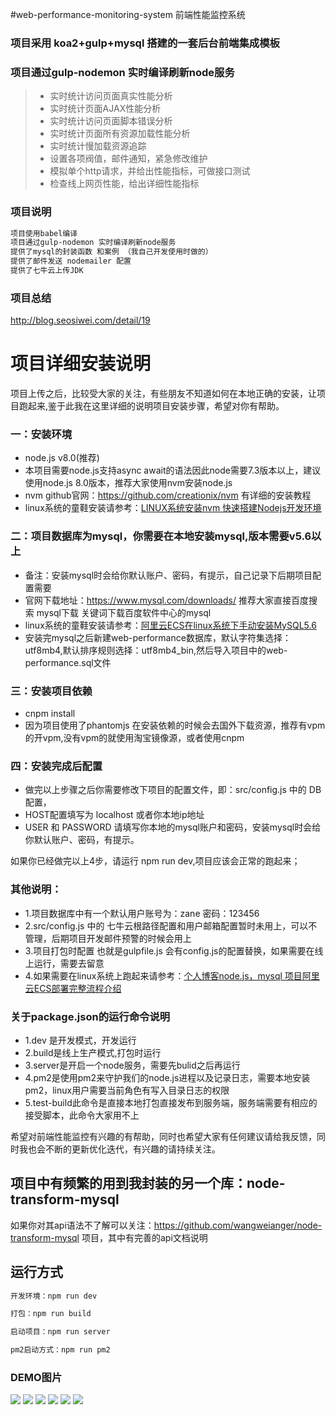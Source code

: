 #web-performance-monitoring-system 前端性能监控系统


### 项目采用 koa2+gulp+mysql 搭建的一套后台前端集成模板
### 项目通过gulp-nodemon 实时编译刷新node服务

>  * 实时统计访问页面真实性能分析
>  * 实时统计页面AJAX性能分析
>  * 实时统计访问页面脚本错误分析
>  * 实时统计页面所有资源加载性能分析
>  * 实时统计慢加载资源追踪
>  * 设置各项阀值，邮件通知，紧急修改维护
>  * 模拟单个http请求，并给出性能指标，可做接口测试
>  * 检查线上网页性能，给出详细性能指标

### 项目说明
```html
项目使用babel编译
项目通过gulp-nodemon 实时编译刷新node服务
提供了mysql的封装函数 和案例 （我自己开发使用时做的）
提供了邮件发送 nodemailer 配置
提供了七牛云上传JDK

```

### 项目总结
http://blog.seosiwei.com/detail/19

# 项目详细安装说明

项目上传之后，比较受大家的关注，有些朋友不知道如何在本地正确的安装，让项目跑起来,鉴于此我在这里详细的说明项目安装步骤，希望对你有帮助。
### 一：安装环境
* node.js v8.0(推荐)
* 本项目需要node.js支持async await的语法因此node需要7.3版本以上，建议使用node.js 8.0版本，推荐大家使用nvm安装node.js
* nvm github官网：https://github.com/creationix/nvm    有详细的安装教程
* linux系统的童鞋安装请参考：[LINUX系统安装nvm 快速搭建Nodejs开发环境](http://blog.seosiwei.com/detail/3)

### 二：项目数据库为mysql，你需要在本地安装mysql,版本需要v5.6以上
* 备注：安装mysql时会给你默认账户、密码，有提示，自己记录下后期项目配置需要
* 官网下载地址：https://www.mysql.com/downloads/   推荐大家直接百度搜索 mysql下载 关键词下载百度软件中心的mysql
* linux系统的童鞋安装请参考：[阿里云ECS在linux系统下手动安装MySQL5.6](http://blog.seosiwei.com/detail/1)
* 安装完mysql之后新建web-performance数据库，默认字符集选择：utf8mb4,默认排序规则选择：utf8mb4_bin,然后导入项目中的web-performance.sql文件

### 三：安装项目依赖
* cnpm install 
* 因为项目使用了phantomjs 在安装依赖的时候会去国外下载资源，推荐有vpm的开vpm,没有vpm的就使用淘宝镜像源，或者使用cnpm

### 四：安装完成后配置
* 做完以上步骤之后你需要修改下项目的配置文件，即：src/config.js 中的 DB 配置，
* HOST配置填写为 localhost 或者你本地ip地址
* USER 和 PASSWORD 请填写你本地的mysql账户和密码，安装mysql时会给你默认账户、密码，有提示。

如果你已经做完以上4步，请运行 npm run dev,项目应该会正常的跑起来；

### 其他说明：
* 1.项目数据库中有一个默认用户账号为：zane 密码：123456
* 2.src/config.js 中的 七牛云根路径配置和用户邮箱配置暂时未用上，可以不管理，后期项目开发邮件预警的时候会用上
* 3.项目打包时配置 也就是gulpfile.js 会有config.js的配置替换，如果需要在线上运行，需要去留意
* 4.如果需要在linux系统上跑起来请参考：[个人博客node.js，mysql 项目阿里云ECS部署完整流程介绍](http://blog.seosiwei.com/detail/6)

### 关于package.json的运行命令说明 
* 1.dev 是开发模式，开发运行
* 2.build是线上生产模式,打包时运行
* 3.server是开启一个node服务，需要先bulid之后再运行
* 4.pm2是使用pm2来守护我们的node.js进程以及记录日志，需要本地安装pm2，linux用户需要当前角色有写入目录日志的权限
* 5.test-build此命令是直接本地打包直接发布到服务端，服务端需要有相应的接受脚本，此命令大家用不上

希望对前端性能监控有兴趣的有帮助，同时也希望大家有任何建议请给我反馈，同时我也会不断的更新优化迭代，有兴趣的请持续关注。

## 项目中有频繁的用到我封装的另一个库：node-transform-mysql
如果你对其api语法不了解可以关注：https://github.com/wangweianger/node-transform-mysql 项目，其中有完善的api文档说明

## 运行方式
```js
开发环境：npm run dev

打包：npm run build

启动项目：npm run server

pm2启动方式：npm run pm2

```

### DEMO图片
![](https://github.com/wangweianger/web-performance-monitoring-system/blob/master/demo/01.png "")
![](https://github.com/wangweianger/web-performance-monitoring-system/blob/master/demo/02.png "")
![](https://github.com/wangweianger/web-performance-monitoring-system/blob/master/demo/03.png "")
![](https://github.com/wangweianger/web-performance-monitoring-system/blob/master/demo/04.png "")
![](https://github.com/wangweianger/web-performance-monitoring-system/blob/master/demo/05.png "")
![](https://github.com/wangweianger/web-performance-monitoring-system/blob/master/demo/06.png "")

